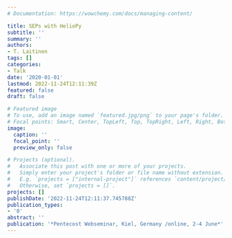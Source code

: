 ```yaml
---
# Documentation: https://wowchemy.com/docs/managing-content/

title: SEPs with HelioPy
subtitle: ''
summary: ''
authors:
- T. Laitinen
tags: []
categories:
- Talk
date: '2020-01-01'
lastmod: 2022-11-24T12:11:39Z
featured: false
draft: false

# Featured image
# To use, add an image named `featured.jpg/png` to your page's folder.
# Focal points: Smart, Center, TopLeft, Top, TopRight, Left, Right, BottomLeft, Bottom, BottomRight.
image:
  caption: ''
  focal_point: ''
  preview_only: false

# Projects (optional).
#   Associate this post with one or more of your projects.
#   Simply enter your project's folder or file name without extension.
#   E.g. `projects = ["internal-project"]` references `content/project/deep-learning/index.md`.
#   Otherwise, set `projects = []`.
projects: []
publishDate: '2022-11-24T12:11:37.745788Z'
publication_types:
- '0'
abstract: ''
publication: '*Pentecost Webseminar, Kiel, Germany /online, 2-4 June*'
---
```

